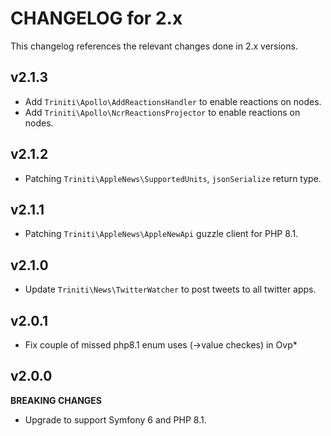 # CHANGELOG for 2.x
This changelog references the relevant changes done in 2.x versions.


## v2.1.3
* Add `Triniti\Apollo\AddReactionsHandler` to enable reactions on nodes.
* Add `Triniti\Apollo\NcrReactionsProjector` to enable reactions on nodes.


## v2.1.2
* Patching `Triniti\AppleNews\SupportedUnits`, `jsonSerialize` return type.


## v2.1.1
* Patching `Triniti\AppleNews\AppleNewApi` guzzle client for PHP 8.1.


## v2.1.0
* Update `Triniti\News\TwitterWatcher` to post tweets to all twitter apps.


## v2.0.1
* Fix couple of missed php8.1 enum uses (->value checkes) in Ovp*


## v2.0.0
__BREAKING CHANGES__

* Upgrade to support Symfony 6 and PHP 8.1.
